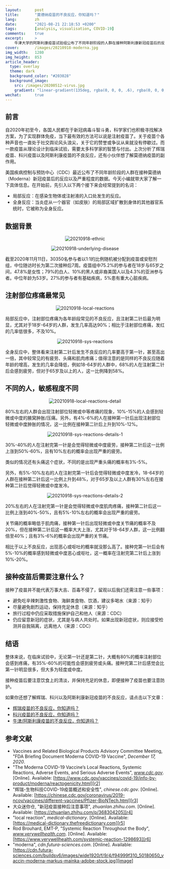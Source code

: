 ```yaml
---
layout:      post
title:       "莫德纳疫苗的不良反应，你知道吗？"
lang:        zh
date:        "2021-08-21 22:18:53 +0200"
tags:        [analysis, visualisation, COVID-19]
comments:    true
excerpt:     >
    牛津大学的阿斯利康疫苗试验组公布了不同年龄阶段的人群在接种阿斯利康新冠疫苗后的反应以及严重程度的数据。今天小编就带大家了解一下具体信息。
cover:       /images/20210918-moderna.jpg
img_width:   1280
img_height:  853
article_header:
  type: overlay
  theme: dark
  background_color: "#203028"
  background_image:
    src: /images/20200512-virus.jpg
    gradient: "linear-gradient(135deg, rgba(0, 0, 0, .6), rgba(0, 0, 0, .4))"
wechat:      true
---
```

## 前言
自2020年初至今，各国人民都在于新冠病毒斗智斗勇，科学家们也积极寻找解决方案，为了实现群体免疫，当下最有效的方法可以说是注射疫苗了。关于疫苗个各种声音也一直处于社交舆论风头浪尖，关于它的赞誉或争议从来就没有停歇过。而一款疫苗从理论设计到临床试验，需要太多科学家的智慧与付出。上次分析了辉瑞疫苗、科兴疫苗以及阿斯利康疫苗的不良反应，还有小伙伴想了解莫德纳疫苗的副作用。

美国疾病控制与预防中心（CDC）最近公布了不同年龄阶段的人群在接种莫德纳（Moderna）新冠疫苗后的反应以及严重程度的数据。今天小编就带大家了解一下具体信息。在开始前，先引入以下两个接下来会经常提到的名词：
- 局部反应：在感染生物体或注射液的入口处发生的反应。
- 全身反应：当炎症从一个器官（如皮肤）的局部区域扩散到身体的其他器官系统时，它被称为全身反应。

## 数据背景
<p align="center">
  <img alt="20210918-ethnic"
  src="{{ site.baseurl }}/images/20210918-ethnic.png"/>
</p>

<p align="center">
  <img alt="20210918-underlying-disease"
  src="{{ site.baseurl }}/images/20210918-underlying-disease.png"/>
</p>

截至2020年11月11日，30350名参与者以1:1的比例随机被分配到疫苗或安慰剂组，中位随访时长为第二次接种后7周。疫苗组中75.2%的参与者在18岁与65岁之间，47.8%是女性；79%的白人、10%的黑人或非裔美国人以及4.3%的亚洲参与者。中位年龄为53岁。27%的参与者有基础疾病，5%患有重大心脏疾病。

## 注射部位疼痛最常见
<p align="center">
  <img alt="20210918-local-reactions"
  src="{{ site.baseurl }}/images/20210918-local-reactions.png"/>
</p>

局部反应中，注射部位疼痛为各年龄段常见的不良反应，且注射第二针后最为明显，尤其对于18岁-64岁的人群，发生几率高达90%；相比于注射部位疼痛，发红的几率低很多，不及10%。

<p align="center">
  <img alt="20210918-sys-reactions"
  src="{{ site.baseurl }}/images/20210918-sys-reactions.png"/>
</p>

全身反应中，整体看来注射第二针后发生不良反应的几率要高于第一针，甚至高出一倍，其中较常见的有疲劳、头痛和肌肉疼痛；值得注意的是同样的不良反应随着年龄的增高，发生的几率会降低，例如18-64岁的人群中，68%的人在注射第二针后会感到疲劳，但对于65岁及以上的人，这一比例降到58%。

## 不同的人，敏感程度不同
<p align="center">
  <img alt="20210918-local-reactions-detail"
  src="{{ site.baseurl }}/images/20210918-local-reactions-detail.png"/>
</p>

80%左右的人群会出现注射部位轻微或中等疼痛的现象，10%-15%的人会感到轻微或中度的腋窝肿胀/压痛。另外，有4%-6%的人在接种第一针后出现注射部位轻微或中度肿胀的情况，这一比例在接种第二针后上升到10%-12%。

<p align="center">
  <img alt="20210918-sys-reactions-details-1"
  src="{{ site.baseurl }}/images/20210918-sys-reactions-details-1.png"/>
</p>

30%-40%的人在注射完第一针是会觉得轻微或中度疲劳，接种第二针后这一比例上涨到50%-60%，且有10%左右的概率会出现严重的疲劳。

类似的情况还有头痛这个症状，不同的是出现严重头痛的概率有3%-5%。

另外，有5%-10%左右的人在注射完第一针后会觉得轻微或中度发冷，18-64岁的人群在接种第二针后这一比例上升到48%，对于65岁及以上人群有30%左右在接种第二针后觉得轻微或中度发冷。

<p align="center">
  <img alt="20210918-sys-reactions-details-2"
  src="{{ site.baseurl }}/images/20210918-sys-reactions-details-2.png"/>
</p>

20%左右的人在注射完第一针是会觉得轻微或中度肌肉疼痛，接种第二针后这一比例上涨到40%-50%，且有5%-10%左右的概率会出现严重的疲劳。

关节痛的概率略低于肌肉痛，接种第一针后出现轻微或中度关节痛的概率不及20%，但在接种第二针后这一概率大大上涨，尤其对于18-64岁人群，这一比例翻倍至40%；且有3%-6%的概率会出现严重的关节痛。

相比于以上不良反应，出现恶心或呕吐的概率就没那么高了。接种完第一针后会有5%-10%的概率感到轻微或中度恶心或呕吐，这一概率在注射完第二针后上涨到10%-20%。

## 接种疫苗后需要注意什么？
接种了疫苗并不能代表万事大吉、百毒不侵了，留观以后我们还需注意一些事项：
- 避免吃辛辣刺激性食物、海鲜类食物、饮酒，建议多喝水（来源：知乎）
- 尽量避免剧烈运动，保持充足休息（来源：知乎）
- 旅行过程中仍应采取措施保护自己和他人（来源：CDC）
- 仍应留意新冠的症状，尤其是与病人共处时。如果出现新冠症状，则应接受检测并自我隔离，远离他人（来源：CDC）

## 结语
整体来说，在临床试验中，无论第一针还是第二针，大概有80%的概率注射部位会感到疼痛，有35%-60%的可能性会感到疲劳或头痛。接种完第二针后感觉会比第一针明显很多，但大多为轻度或中度。

接种疫苗后要注意饮食上的清淡，并保持充足的休息，即便接种了疫苗也要注意防护。

如果你还想了解辉瑞、科兴以及阿斯利康新冠疫苗的不良反应，请点击以下文章：

- [辉瑞疫苗的不良反应，你知道吗？][b1]
- [科兴疫苗的不良反应，你知道吗？][b2]
- [牛津/阿斯利康疫苗的不良反应，你知道吗？][b3]

## 参考文献
- Vaccines and Related Biological Products Advisory Committee Meeting, "FDA Briefing Document Moderna COVID-19 Vaccine", _December 17, 2020_.
- "The Moderna COVID-19 Vaccine’s Local Reactions, Systemic Reactions, Adverse Events, and Serious Adverse Events", _www.cdc.gov_. [Online]. Available: [https://www.cdc.gov/vaccines/covid-19/info-by-product/moderna/reactogenicity.html][r2]
- "辉瑞-生物科技COVID-19疫苗概述和安全性", _chinese.cdc.gov_. [Online]. Available: [https://chinese.cdc.gov/coronavirus/2019-ncov/vaccines/different-vaccines/Pfizer-BioNTech.html][r3]
- 大众迷你仓, "新冠疫苗接种后注意事项", _zhuanlan.zhihu.com_. [Online]. Available: [https://zhuanlan.zhihu.com/p/368304205][r4]
- "local reaction", _medical-dictionary_. [Online]. Available: [https://medical-dictionary.thefreedictionary.com][r5]
- Rod Brouhard, EMT-P, "Systemic Reaction Throughout the Body", _www.verywellhealth.com_. [Online]. Available: [https://www.verywellhealth.com/systemic-reaction-1298693][r6]
- "moderna", _cdn.futura-sciences.com_. [Online]. Available: [https://cdn.futura-sciences.com/buildsv6/images/wide1920/f/9/4/f94999f310_50180650_vaccin-moderna-markus-mainka-adobe-stock.jpg][image]

[r2]: https://www.cdc.gov/vaccines/covid-19/info-by-product/moderna/reactogenicity.html
[r3]: https://chinese.cdc.gov/coronavirus/2019-ncov/vaccines/different-vaccines/Pfizer-BioNTech.html
[r4]: https://zhuanlan.zhihu.com/p/368304205
[r5]: https://medical-dictionary.thefreedictionary.com
[r6]: https://www.verywellhealth.com/systemic-reaction-1298693
[b1]: https://jingwen-z.github.io/cn/pfizer-biontech-covid-19-vaccine-reactions/
[b2]: https://jingwen-z.github.io/cn/coronavac-covid-19-vaccine-reactions/
[b3]: https://jingwen-z.github.io/cn/astrazeneca-oxford-covid-19-vaccine-reactions/
[image]: https://cdn.futura-sciences.com/buildsv6/images/wide1920/f/9/4/f94999f310_50180650_vaccin-moderna-markus-mainka-adobe-stock.jpg